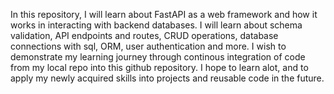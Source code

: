In this repository, I will learn about FastAPI as a web framework and how it works in interacting with backend databases. I will learn about schema validation, API endpoints and routes,
CRUD operations, database connections with sql, ORM, user authentication and more. I wish to demonstrate my learning journey through continous integration of code from my local repo into
this github repository. I hope to learn alot, and to apply my newly acquired skills into projects and reusable code in the future.
